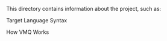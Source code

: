 This directory contains information about the project, such as:

Target Language Syntax

How VMQ Works
